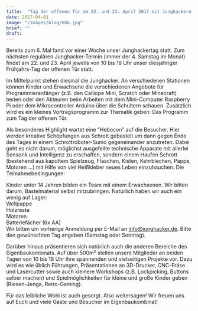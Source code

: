 ```yaml
---
title:  "Tag der offenen Tür am 22. und 23. April 2017 mit Junghackern und Hebocon"
date: 2017-04-01
image: "/images/blog/ebk.jpg"
brief: ""
draft: 
---
```




Bereits zum 6. Mal fand vor einer Woche unser Junghackertag statt. Zum nächsten regulären Junghacker-Termin (immer der 4. Samstag im Monat) findet am 22. und 23. April jeweils von 10 bis 18 Uhr unser diesjähriger Frühjahrs-Tag der offenen Tür statt.

Im Mittelpunkt stehen diesmal die Junghacker. An verschiedenen Stationen können Kinder und Erwachsene die verschiedenen Angebote für Programmieranfänger (z.B. den Calliope Mini, Scratch oder Minecraft) testen oder den Akteuren beim Arbeiten mit dem Mini-Computer Raspberry Pi oder dem Mikrocontroller Arduino über die Schultern schauen. Zusätzlich wird es ein kleines Vortragsprogramm zur Thematik geben:
Das Programm zum Tag der offenen Tür.

Als besonderes Highlight wartet eine “Hebocon” auf die Besucher. Hier werden kreative Schöpfungen aus Schrott gebastelt um dann gegen Ende des Tages in einem Schrottroboter-Sumo gegeneinander anzutreten. Dabei geht es nicht darum, möglichst ausgefeilte technische Apparate mit allerlei Sensorik und Intelligenz zu erschaffen, sondern einem Haufen Schrott (bestehend aus kaputtem Spielzeug, Flaschen, Kisten, Kehrblechen, Pappe, Motoren …) mit Hilfe von viel Heißkleber neues Leben einzuhauchen. Die Teilnahmebedingungen:

Kinder unter 14 Jahren bilden ein Team mit einem Erwachsenen.
Wir bitten darum, Bastelmaterial selbst mitzubringen. Natürlich haben wir auch ein wenig auf Lager:<br>
 Wellpappe<br>
 Holzreste<br>
 Motoren<br>
 Batteriefächer (6x AA)<br>
 Wir bitten um vorherige Anmeldung per E-Mail an info@junghacker.de. Bitte den gewünschten Tag angeben (Samstag oder Sonntag).

Darüber hinaus präsentieren sich natürlich auch die anderen Bereiche  des Eigenbaukombinats. Auf über 500m² stellen unsere Mitglieder an beiden Tagen von 10 bis 18 Uhr ihre spannenden und vielseitigen Projekte vor. Dazu wird es wie üblich Führungen, Präsentationen an 3D-Drucker, CNC-Fräse und Lasercutter sowie auch kleinere Workshops (z.B. Lockpicking, Buttons selber machen) und Spielmöglichkeiten für kleine und große Kinder geben (Riesen-Jenga, Retro-Gaming).

Für das leibliche Wohl ist auch gesorgt. Also weitersagen! Wir freuen uns auf Euch und viele Gäste und Besucher im Eigenbaukombinat! 


